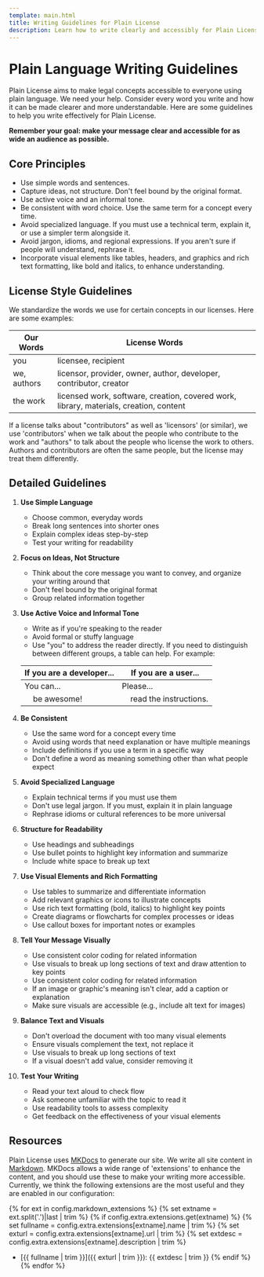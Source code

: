 ```yaml
---
template: main.html
title: Writing Guidelines for Plain License
description: Learn how to write clearly and accessibly for Plain License, including licenses and site content.
---
```

# Plain Language Writing Guidelines

Plain License aims to make legal concepts accessible to everyone using plain language. We need your help. Consider every word you write and how it can be made clearer and more understandable. Here are some guidelines to help you write effectively for Plain License.

**Remember your goal: make your message clear and accessible for as wide an audience as possible.**

## Core Principles

- Use simple words and sentences.
- Capture ideas, not structure. Don't feel bound by the original format.
- Use active voice and an informal tone.
- Be consistent with word choice. Use the same term for a concept every time.
- Avoid specialized language. If you must use a technical term, explain it, or use a simpler term alongside it.
- Avoid jargon, idioms, and regional expressions. If you aren't sure if people will understand, rephrase it.
- Incorporate visual elements like tables, headers, and graphics and rich text formatting, like bold and italics, to enhance understanding.

## License Style Guidelines

We standardize the words we use for certain concepts in our licenses. Here are some examples:

Our Words | License Words
-----------|-------------
you        | licensee, recipient
we, authors | licensor, provider, owner, author, developer, contributor, creator
the work  | licensed work, software, creation, covered work, library, materials, creation, content

If a license talks about "contributors" as well as 'licensors' (or similar), we use 'contributors' when we talk about the people who contribute to the work and "authors" to talk about the people who license the work to others. Authors and contributors are often the same people, but the license may treat them differently.

## Detailed Guidelines

1.  **Use Simple Language**

    - Choose common, everyday words
    - Break long sentences into shorter ones
    - Explain complex ideas step-by-step
    - Test your writing for readability

2.  **Focus on Ideas, Not Structure**

    - Think about the core message you want to convey, and organize your writing around that
    - Don't feel bound by the original format
    - Group related information together

3.  **Use Active Voice and Informal Tone**

    - Write as if you're speaking to the reader
    - Avoid formal or stuffy language
    - Use "you" to address the reader directly. If you need to distinguish between different groups, a table can help. For example:

    If you are a developer... | If you are a user...
    ---------------------------|-------------------
    You can...                 | Please...
    &nbsp;&nbsp;&nbsp;&nbsp;be awesome!             | &nbsp;&nbsp;&nbsp;&nbsp;read the instructions.

4.  **Be Consistent**

    - Use the same word for a concept every time
    - Avoid using words that need explanation or have multiple meanings
    - Include definitions if you use a term in a specific way
    - Don't define a word as meaning something other than what people expect

5.  **Avoid Specialized Language**

    - Explain technical terms if you must use them
    - Don't use legal jargon. If you must, explain it in plain language
    - Rephrase idioms or cultural references to be more universal

6.  **Structure for Readability**

    - Use headings and subheadings
    - Use bullet points to highlight key information and summarize
    - Include white space to break up text

7.  **Use Visual Elements and Rich Formatting**

    - Use tables to summarize and differentiate information
    - Add relevant graphics or icons to illustrate concepts
    - Use rich text formatting (bold, italics) to highlight key points
    - Create diagrams or flowcharts for complex processes or ideas
    - Use callout boxes for important notes or examples

8.  **Tell Your Message Visually**

    - Use consistent color coding for related information
    - Use visuals to break up long sections of text and draw attention to key points
    - Use consistent color coding for related information
    - If an image or graphic's meaning isn't clear, add a caption or explanation
    - Make sure visuals are accessible (e.g., include alt text for images)

9.  **Balance Text and Visuals**

    - Don't overload the document with too many visual elements
    - Ensure visuals complement the text, not replace it
    - Use visuals to break up long sections of text
    - If a visual doesn't add value, consider removing it

10.  **Test Your Writing**

     - Read your text aloud to check flow
     - Ask someone unfamiliar with the topic to read it
     - Use readability tools to assess complexity
     - Get feedback on the effectiveness of your visual elements

## Resources

Plain License uses [MKDocs][mkdocshome] to generate our site. We write all site content in [Markdown][mdown]. MKDocs allows a wide range of 'extensions' to enhance the content, and you should use these to make your writing more accessible. Currently, we think the following extensions are the most useful and they are enabled in our configuration:

{% for ext in config.markdown_extensions %}
    {% set extname = ext.split('.')|last | trim %}
    {% if config.extra.extensions.get(extname) %}
    {% set fullname = config.extra.extensions[extname].name | trim %}
    {% set exturl = config.extra.extensions[extname].url | trim %}
    {% set extdesc = config.extra.extensions[extname].description | trim %}

-   [{{ fullname | trim }}]({{ exturl | trim }}): {{ extdesc | trim }}
{% endif %}
{% endfor %}

[mkdocshome]: https://www.mkdocs.org/ "MKDocs Home"
[mdown]: https://www.markdownguide.org/ "Markdown Guide"

